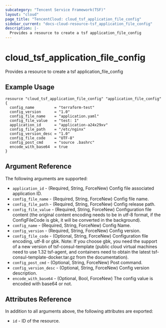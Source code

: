 ```yaml
---
subcategory: "Tencent Service Framework(TSF)"
layout: "cloud"
page_title: "TencentCloud: cloud_tsf_application_file_config"
sidebar_current: "docs-cloud-resource-tsf_application_file_config"
description: |-
  Provides a resource to create a tsf application_file_config
---
```


# cloud_tsf_application_file_config

Provides a resource to create a tsf application_file_config

## Example Usage

```hcl
resource "cloud_tsf_application_file_config" "application_file_config" {
  config_name         = "terraform-test"
  config_version      = "1.0"
  config_file_name    = "application.yaml"
  config_file_value   = "test: 1"
  application_id      = "application-a24x29xv"
  config_file_path    = "/etc/nginx"
  config_version_desc = "1.0"
  config_file_code    = "UTF-8"
  config_post_cmd     = "source .bashrc"
  encode_with_base64  = true
}
```

## Argument Reference

The following arguments are supported:

* `application_id` - (Required, String, ForceNew) Config file associated application ID.
* `config_file_name` - (Required, String, ForceNew) Config file name.
* `config_file_path` - (Required, String, ForceNew) Config release path.
* `config_file_value` - (Required, String, ForceNew) Configuration file content (the original content encoding needs to be in utf-8 format, if the ConfigFileCode is gbk, it will be converted in the background).
* `config_name` - (Required, String, ForceNew) Config Name.
* `config_version` - (Required, String, ForceNew) Config version.
* `config_file_code` - (Optional, String, ForceNew) Configuration file encoding, utf-8 or gbk. Note: If you choose gbk, you need the support of a new version of tsf-consul-template (public cloud virtual machines need to use 1.32 tsf-agent, and containers need to obtain the latest tsf-consul-template-docker.tar.gz from the documentation).
* `config_post_cmd` - (Optional, String, ForceNew) Post command.
* `config_version_desc` - (Optional, String, ForceNew) Config version description.
* `encode_with_base64` - (Optional, Bool, ForceNew) The config value is encoded with base64 or not.

## Attributes Reference

In addition to all arguments above, the following attributes are exported:

* `id` - ID of the resource.



